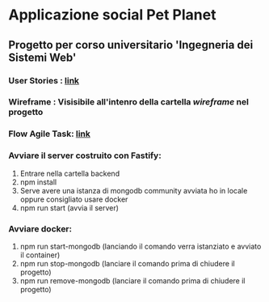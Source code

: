 # Applicazione social Pet Planet

## Progetto per corso universitario 'Ingegneria dei Sistemi Web'

### User Stories : [link](https://docs.google.com/spreadsheets/d/1G9oLz_bKWgwMbyfGtw65hdhxsh4LwvkI_dvgdrF2wcg/edit?usp=sharing)

### Wireframe : Visisibile all'intenro della cartella *wireframe* nel progetto

### Flow Agile Task: [link](https://github.com/users/FrancescoSanti96/projects/6)


### Avviare il server costruito con Fastify:
1. Entrare nella cartella backend
2. npm install
3. Serve avere una istanza di mongodb community avviata ho in locale oppure consigliato usare docker
4. npm run start (avvia il server)

### Avviare docker:
1. npm run start-mongodb (lanciando il comando verra istanziato e avviato il container)
2. npm run stop-mongodb (lanciare il comando prima di chiudere il progetto)
3. npm run remove-mongodb (lanciare il comando prima di chiudere il progetto)